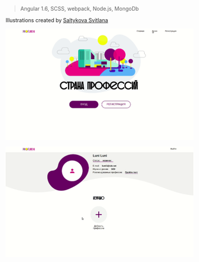 > Angular 1.6, SCSS, webpack, Node.js, MongoDb <br>

[dribbble]: https://dribbble.com/SaltykovaSvetlana

Illustrations created by [Saltykova Svitlana][dribbble]  

![An awesome example image](/gifs/start.gif)


![An awesome example image](/gifs/prof.gif)